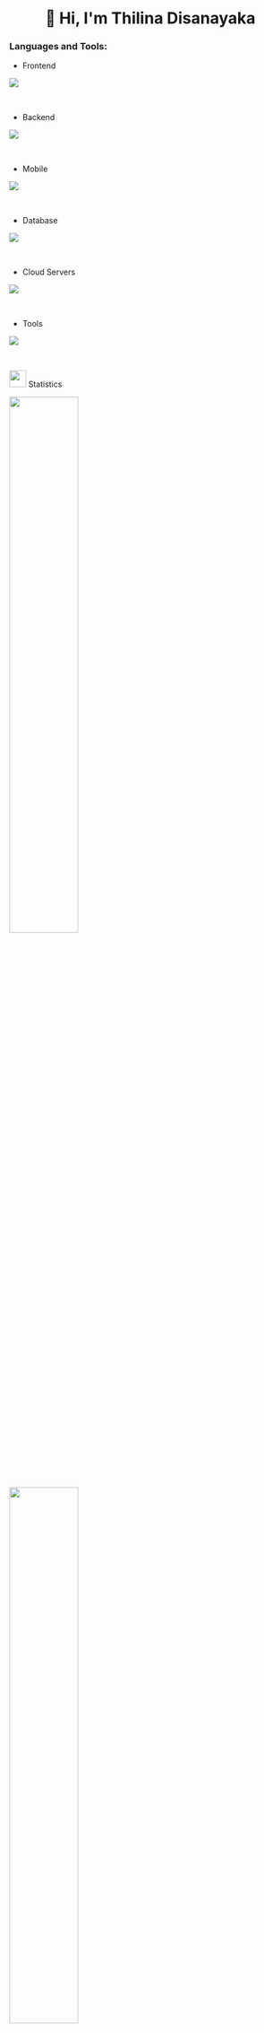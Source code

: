 <h1 align="center">👋 Hi, I'm Thilina Disanayaka</h1>

<h3 align="left">Languages and Tools:</h3>

- Frontend
<p align="left">
  <a href="https://skillicons.dev">
    <img src="https://skillicons.dev/icons?i=js,ts,react,nextjs,redux,tailwind,materialui" />
  </a>
</p>
<br>

- Backend
<p align="left">
  <a href="https://skillicons.dev">
    <img src="https://skillicons.dev/icons?i=nodejs,java,express,adonis,mongooseorm" />
  </a>
</p>
<br>

- Mobile
<p align="left">
  <a href="https://skillicons.dev">
    <img src="https://skillicons.dev/icons?i=flutter,react" />
  </a>
</p>
<br>

- Database
<p align="left">
  <a href="https://skillicons.dev">
    <img src="https://skillicons.dev/icons?i=mongodb,mysql" />
  </a>
</p>

<br>

- Cloud Servers
<p align="left">
  <a href="https://skillicons.dev">
    <img src="https://skillicons.dev/icons?i=aws,firebase" />
  </a>
</p>
<br>

- Tools
<p align="left">
  <a href="https://skillicons.dev">
    <img src="https://skillicons.dev/icons?i=git,github,docker,figma,vscode,postman,linux,jenkins" />
  </a>
</p>
<br>

<img src="https://media4.giphy.com/media/MIGbtLZoVjbl0bYbAd/giphy.gif?cid=ecf05e472t2h0i8d7dcjaoau9iqtchhr899hxmpxzzgc7lyw&rid=giphy.gif" width="30"> Statistics
<br/>
<p align="left">
  <a >
    <img width="49.5%" src="https://github-readme-stats.vercel.app/api?username=dltmthilina&show_icons=true&include_all_commits=true&theme=radical&hide_border=true">   
  </a>
</p>
<p align="left">
  <a>
    <img width="49.5%" src="https://github-readme-streak-stats.herokuapp.com/?user=dltmthilina&theme=radical&hide_border=true">		  
  </a>
</p>
<br>
<p align="left">
  <a>
    <img width="49.5%" src="https://github-readme-stats.vercel.app/api/top-langs/?username=dltmthilina&theme=radical&bg_color=282828&hide_border=true&include_all_commits=true&count_private=true&layout=compact">
  </a>
</p>



<!--
**dltmthilina/dltmthilina** is a ✨ _special_ ✨ repository because its `README.md` (this file) appears on your GitHub profile.

Here are some ideas to get you started:

- 🔭 I’m currently working on ...
- 🌱 I’m currently learning ...
- 👯 I’m looking to collaborate on ...
- 🤔 I’m looking for help with ...
- 💬 Ask me about ...
- 📫 How to reach me: ...
- 😄 Pronouns: ...
- ⚡ Fun fact: ...
-->
